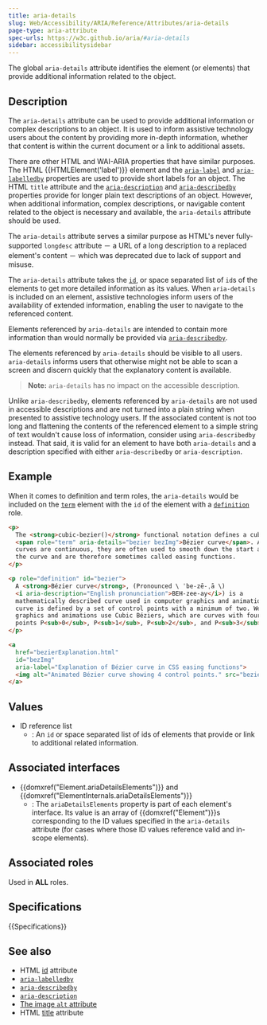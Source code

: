 ```yaml
---
title: aria-details
slug: Web/Accessibility/ARIA/Reference/Attributes/aria-details
page-type: aria-attribute
spec-urls: https://w3c.github.io/aria/#aria-details
sidebar: accessibilitysidebar
---
```


The global `aria-details` attribute identifies the element (or elements) that provide additional information related to the object.

## Description

The `aria-details` attribute can be used to provide additional information or complex descriptions to an object. It is used to inform assistive technology users about the content by providing more in-depth information, whether that content is within the current document or a link to additional assets.

There are other HTML and WAI-ARIA properties that have similar purposes. The HTML {{HTMLElement('label')}} element and the [`aria-label`](/en-US/docs/Web/Accessibility/ARIA/Reference/Attributes/aria-label) and [`aria-labelledby`](/en-US/docs/Web/Accessibility/ARIA/Reference/Attributes/aria-labelledby) properties are used to provide short labels for an object. The HTML `title` attribute and the [`aria-description`](/en-US/docs/Web/Accessibility/ARIA/Reference/Attributes/aria-description) and [`aria-describedby`](/en-US/docs/Web/Accessibility/ARIA/Reference/Attributes/aria-describedby) properties provide for longer plain text descriptions of an object. However, when additional information, complex descriptions, or navigable content related to the object is necessary and available, the `aria-details` attribute should be used.

The `aria-details` attribute serves a similar purpose as HTML's never fully-supported `longdesc` attribute － a URL of a long description to a replaced element's content － which was deprecated due to lack of support and misuse.

The `aria-details` attribute takes the [`id`](/en-US/docs/Web/HTML/Reference/Global_attributes/id), or space separated list of `id`s of the elements to get more detailed information as its values. When `aria-details` is included on an element, assistive technologies inform users of the availability of extended information, enabling the user to navigate to the referenced content.

Elements referenced by `aria-details` are intended to contain more information than would normally be provided via [`aria-describedby`](/en-US/docs/Web/Accessibility/ARIA/Reference/Attributes/aria-describedby).

The elements referenced by `aria-details` should be visible to all users. `aria-details` informs users that otherwise might not be able to scan a screen and discern quickly that the explanatory content is available.

> **Note:** `aria-details` has no impact on the accessible description.

Unlike `aria-describedby`, elements referenced by `aria-details` are not used in accessible descriptions and are not turned into a plain string when presented to assistive technology users. If the associated content is not too long and flattening the contents of the referenced element to a simple string of text wouldn't cause loss of information, consider using `aria-describedby` instead. That said, it is valid for an element to have both `aria-details` and a description specified with either `aria-describedby` or `aria-description`.

## Example

When it comes to definition and term roles, the `aria-details` would be included on the [`term`](/en-US/docs/Web/Accessibility/ARIA/Reference/Roles/term_role) element with the `id` of the element with a [`definition`](/en-US/docs/Web/Accessibility/ARIA/Reference/Roles/definition_role) role.

```html
<p>
  The <strong>cubic-bezier()</strong> functional notation defines a cubic
  <span role="term" aria-details="bezier bezImg">Bézier curve</span>. As these
  curves are continuous, they are often used to smooth down the start and end of
  the curve and are therefore sometimes called easing functions.
</p>

<p role="definition" id="bezier">
  A <strong>Bézier curve</strong>, (Pronounced \ ˈbe-zē-ˌā \)
  <i aria-description="English pronunciation">BEH-zee-ay</i>) is a
  mathematically described curve used in computer graphics and animation. The
  curve is defined by a set of control points with a minimum of two. Web related
  graphics and animations use Cubic Béziers, which are curves with four control
  points P<sub>0</sub>, P<sub>1</sub>, P<sub>2</sub>, and P<sub>3</sub>.
</p>

<a
  href="bezierExplanation.html"
  id="bezImg"
  aria-label="Explanation of Bézier curve in CSS easing functions">
  <img alt="Animated Bézier curve showing 4 control points." src="bezier.gif" />
</a>
```

## Values

- ID reference list
  - : An `id` or space separated list of ids of elements that provide or link to additional related information.

## Associated interfaces

- {{domxref("Element.ariaDetailsElements")}} and {{domxref("ElementInternals.ariaDetailsElements")}}
  - : The `ariaDetailsElements` property is part of each element's interface. Its value is an array of {{domxref("Element")}}s corresponding to the ID values specified in the `aria-details` attribute (for cases where those ID values reference valid and in-scope elements).

## Associated roles

Used in **ALL** roles.

## Specifications

{{Specifications}}

## See also

- HTML [id](/en-US/docs/Web/HTML/Reference/Global_attributes/id) attribute
- [`aria-labelledby`](/en-US/docs/Web/Accessibility/ARIA/Reference/Attributes/aria-labelledby)
- [`aria-describedby`](/en-US/docs/Web/Accessibility/ARIA/Reference/Attributes/aria-describedby)
- [`aria-description`](/en-US/docs/Web/Accessibility/ARIA/Reference/Attributes/aria-description)
- [The image `alt` attribute](/en-US/docs/Web/API/HTMLImageElement/alt)
- HTML [title](/en-US/docs/Web/HTML/Reference/Global_attributes/title) attribute
